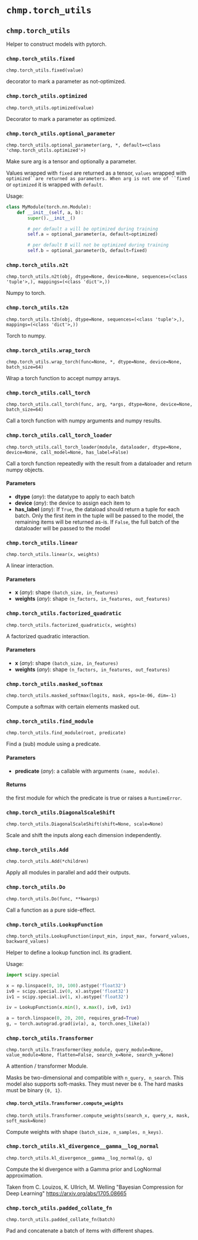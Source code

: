 # `chmp.torch_utils`

## `chmp.torch_utils`

Helper to construct models with pytorch.


### `chmp.torch_utils.fixed`
`chmp.torch_utils.fixed(value)`

decorator to mark a parameter as not-optimized.


### `chmp.torch_utils.optimized`
`chmp.torch_utils.optimized(value)`

Decorator to mark a parameter as optimized.


### `chmp.torch_utils.optional_parameter`
`chmp.torch_utils.optional_parameter(arg, *, default=<class 'chmp.torch_utils.optimized'>)`

Make sure arg is a tensor and optionally a parameter.

Values wrapped with `fixed` are returned as a tensor, `values` wrapped
with `optimized``are returned as parameters. When arg is not one of
``fixed` or `optimized` it is wrapped with `default`.

Usage:

```python
class MyModule(torch.nn.Module):
    def __init__(self, a, b):
        super().__init__()

        # per default a will be optimized during training
        self.a = optional_parameter(a, default=optimized)

        # per default B will not be optimized during training
        self.b = optional_parameter(b, default=fixed)
```


### `chmp.torch_utils.n2t`
`chmp.torch_utils.n2t(obj, dtype=None, device=None, sequences=(<class 'tuple'>,), mappings=(<class 'dict'>,))`

Numpy to torch.


### `chmp.torch_utils.t2n`
`chmp.torch_utils.t2n(obj, dtype=None, sequences=(<class 'tuple'>,), mappings=(<class 'dict'>,))`

Torch to numpy.


### `chmp.torch_utils.wrap_torch`
`chmp.torch_utils.wrap_torch(func=None, *, dtype=None, device=None, batch_size=64)`

Wrap a torch function to accept numpy arrays.


### `chmp.torch_utils.call_torch`
`chmp.torch_utils.call_torch(func, arg, *args, dtype=None, device=None, batch_size=64)`

Call a torch function with numpy arguments and numpy results.


### `chmp.torch_utils.call_torch_loader`
`chmp.torch_utils.call_torch_loader(module, dataloader, dtype=None, device=None, call_model=None, has_label=False)`

Call a torch function repeatedly with the result from a dataloader and return numpy objects.

#### Parameters

* **dtype** (*any*):
  the datatype to apply to each batch
* **device** (*any*):
  the device to assign each item to
* **has_label** (*any*):
  If `True`, the dataload should return a tuple for each batch.
  Only the first item in the tuple will be passed to the model,
  the remaining items will be returned as-is.
  If `False`, the full batch of the dataloader will be passed to
  the model


### `chmp.torch_utils.linear`
`chmp.torch_utils.linear(x, weights)`

A linear interaction.

#### Parameters

* **x** (*any*):
  shape `(batch_size, in_features)`
* **weights** (*any*):
  shape `(n_factors, in_features, out_features)`


### `chmp.torch_utils.factorized_quadratic`
`chmp.torch_utils.factorized_quadratic(x, weights)`

A factorized quadratic interaction.

#### Parameters

* **x** (*any*):
  shape `(batch_size, in_features)`
* **weights** (*any*):
  shape `(n_factors, in_features, out_features)`


### `chmp.torch_utils.masked_softmax`
`chmp.torch_utils.masked_softmax(logits, mask, eps=1e-06, dim=-1)`

Compute a softmax with certain elements masked out.


### `chmp.torch_utils.find_module`
`chmp.torch_utils.find_module(root, predicate)`

Find a (sub) module using a predicate.

#### Parameters

* **predicate** (*any*):
  a callable with arguments `(name, module)`.

#### Returns

the first module for which the predicate is true or raises
a `RuntimeError`.


### `chmp.torch_utils.DiagonalScaleShift`
`chmp.torch_utils.DiagonalScaleShift(shift=None, scale=None)`

Scale and shift the inputs along each dimension independently.


### `chmp.torch_utils.Add`
`chmp.torch_utils.Add(*children)`

Apply all modules in parallel and add their outputs.


### `chmp.torch_utils.Do`
`chmp.torch_utils.Do(func, **kwargs)`

Call a function as a pure side-effect.


### `chmp.torch_utils.LookupFunction`
`chmp.torch_utils.LookupFunction(input_min, input_max, forward_values, backward_values)`

Helper to define a lookup function incl. its gradient.

Usage:

```python
import scipy.special

x = np.linspace(0, 10, 100).astype('float32')
iv0 = scipy.special.iv(0, x).astype('float32')
iv1 = scipy.special.iv(1, x).astype('float32')

iv = LookupFunction(x.min(), x.max(), iv0, iv1)

a = torch.linspace(0, 20, 200, requires_grad=True)
g, = torch.autograd.grad(iv(a), a, torch.ones_like(a))
```


### `chmp.torch_utils.Transformer`
`chmp.torch_utils.Transformer(key_module, query_module=None, value_module=None, flatten=False, search_x=None, search_y=None)`

A attention / transformer Module.

Masks be two-dimensional and compatible with `n_query, n_search`. This
model also supports soft-masks. They must never be `0`. The hard masks
must be binary `{0, 1}`.


#### `chmp.torch_utils.Transformer.compute_weights`
`chmp.torch_utils.Transformer.compute_weights(search_x, query_x, mask, soft_mask=None)`

Compute weights with shape `(batch_size, n_samples, n_keys)`.


### `chmp.torch_utils.kl_divergence__gamma__log_normal`
`chmp.torch_utils.kl_divergence__gamma__log_normal(p, q)`

Compute the kl divergence with a Gamma prior and LogNormal approximation.

Taken from C. Louizos, K. Ullrich, M. Welling "Bayesian Compression for Deep Learning"
https://arxiv.org/abs/1705.08665


### `chmp.torch_utils.padded_collate_fn`
`chmp.torch_utils.padded_collate_fn(batch)`

Pad and concatenate a batch of items with different shapes.

